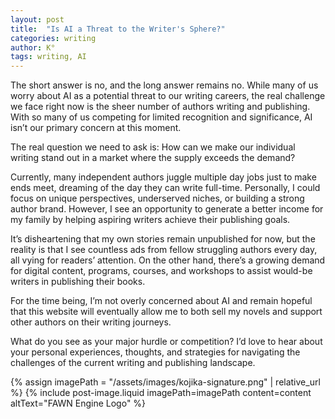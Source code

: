 ```yaml
---
layout: post
title:  "Is AI a Threat to the Writer's Sphere?"
categories: writing
author: K°
tags: writing, AI
---
```




The short answer is no, and the long answer remains no. While many of us worry about AI as a potential threat to our writing careers, the real challenge we face right now is the sheer number of authors writing and publishing. With so many of us competing for limited recognition and significance, AI isn’t our primary concern at this moment.

The real question we need to ask is:
How can we make our individual writing stand out in a market where the supply exceeds the demand?

Currently, many independent authors juggle multiple day jobs just to make ends meet, dreaming of the day they can write full-time. Personally, I could focus on unique perspectives, underserved niches, or building a strong author brand. However, I see an opportunity to generate a better income for my family by helping aspiring writers achieve their publishing goals.

It’s disheartening that my own stories remain unpublished for now, but the reality is that I see countless ads from fellow struggling authors every day, all vying for readers’ attention. On the other hand, there’s a growing demand for digital content, programs, courses, and workshops to assist would-be writers in publishing their books.

For the time being, I’m not overly concerned about AI and remain hopeful that this website will eventually allow me to both sell my novels and support other authors on their writing journeys.

What do you see as your major hurdle or competition? I’d love to hear about your personal experiences, thoughts, and strategies for navigating the challenges of the current writing and publishing landscape.






{% assign imagePath = "/assets/images/kojika-signature.png" | relative_url %}
{% include post-image.liquid imagePath=imagePath content=content altText="FAWN Engine Logo" %}
